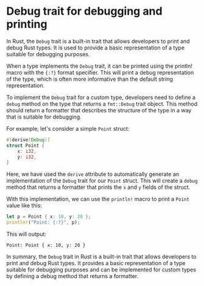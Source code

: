 # Debug trait for debugging and printing

In Rust, the `Debug` trait is a built-in trait that allows developers to print and debug Rust types. It is used to provide a basic representation of a type suitable for debugging purposes.

When a type implements the `Debug` trait, it can be printed using the println! macro with the `{:?}` format specifier. This will print a debug representation of the type, which is often more informative than the default string representation.

To implement the `Debug` trait for a custom type, developers need to define a `debug` method on the type that returns a `fmt::Debug` trait object. This method should return a formatter that describes the structure of the type in a way that is suitable for debugging.

For example, let's consider a simple `Point` struct:

```rust
#[derive(Debug)]
struct Point {
    x: i32,
    y: i32,
}
```

Here, we have used the `derive` attribute to automatically generate an implementation of the `Debug` trait for our `Point` struct. This will create a `debug` method that returns a formatter that prints the `x` and `y` fields of the struct.

With this implementation, we can use the `println!` macro to print a `Point` value like this:

```rust
let p = Point { x: 10, y: 20 };
println!("Point: {:?}", p);
```

This will output:

```text
Point: Point { x: 10, y: 20 }
```

In summary, the `Debug` trait in Rust is a built-in trait that allows developers to print and debug Rust types. It provides a basic representation of a type suitable for debugging purposes and can be implemented for custom types by defining a debug method that returns a formatter.